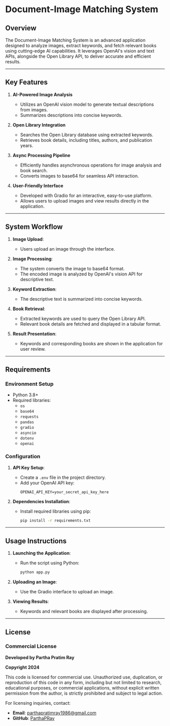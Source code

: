 # Document-Image Matching System

## Overview
The Document-Image Matching System is an advanced application designed to analyze images, extract keywords, and fetch relevant books using cutting-edge AI capabilities. It leverages OpenAI's vision and text APIs, alongside the Open Library API, to deliver accurate and efficient results.

---

## Key Features
1. **AI-Powered Image Analysis**
   - Utilizes an OpenAI vision model to generate textual descriptions from images.
   - Summarizes descriptions into concise keywords.

2. **Open Library Integration**
   - Searches the Open Library database using extracted keywords.
   - Retrieves book details, including titles, authors, and publication years.

3. **Async Processing Pipeline**
   - Efficiently handles asynchronous operations for image analysis and book search.
   - Converts images to base64 for seamless API interaction.

4. **User-Friendly Interface**
   - Developed with Gradio for an interactive, easy-to-use platform.
   - Allows users to upload images and view results directly in the application.

---

## System Workflow
1. **Image Upload**:
   - Users upload an image through the interface.

2. **Image Processing**:
   - The system converts the image to base64 format.
   - The encoded image is analyzed by OpenAI's vision API for descriptive text.

3. **Keyword Extraction**:
   - The descriptive text is summarized into concise keywords.

4. **Book Retrieval**:
   - Extracted keywords are used to query the Open Library API.
   - Relevant book details are fetched and displayed in a tabular format.

5. **Result Presentation**:
   - Keywords and corresponding books are shown in the application for user review.

---

## Requirements
### Environment Setup
- Python 3.8+
- Required libraries:
  - `os`
  - `base64`
  - `requests`
  - `pandas`
  - `gradio`
  - `asyncio`
  - `dotenv`
  - `openai`

### Configuration
1. **API Key Setup**:
   - Create a `.env` file in the project directory.
   - Add your OpenAI API key:
     ```
     OPENAI_API_KEY=your_secret_api_key_here
     ```

2. **Dependencies Installation**:
   - Install required libraries using pip:
     ```bash
     pip install -r requirements.txt
     ```

---

## Usage Instructions
1. **Launching the Application**:
   - Run the script using Python:
     ```bash
     python app.py
     ```

2. **Uploading an Image**:
   - Use the Gradio interface to upload an image.

3. **Viewing Results**:
   - Keywords and relevant books are displayed after processing.

---

## License
### Commercial License
**Developed by Partha Pratim Ray**

**Copyright 2024**

This code is licensed for commercial use. Unauthorized use, duplication, or reproduction of this code in any form, including but not limited to research, educational purposes, or commercial applications, without explicit written permission from the author, is strictly prohibited and subject to legal action.

For licensing inquiries, contact:
- **Email**: parthapratimray1986@gmail.com
- **GitHub**: [ParthaPRay](http://github.com/ParthaPRay)


